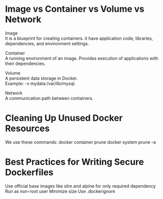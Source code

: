 

# Image vs Container vs Volume vs Network

Image  
It is a blueprint for creating containers.  it have application code, libraries, dependencies, and environment settings. 

Container  
A running environment of an image. Provides execution of applications with their dependencies.  

Volume  
A persistent data storage in Docker.    
Example: -v mydata:/var/lib/mysql.  

Network  
A communication path between containers.  



# Cleaning Up Unused Docker Resources

We use these commands:
docker container prune
docker system prune -a

# Best Practices for Writing Secure Dockerfiles
Use official base images like slim and alpine for only required dependency
Run as non-root user
Minimize size
Use .dockerignore

